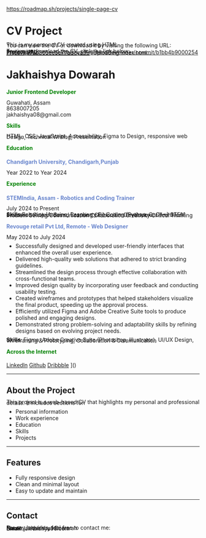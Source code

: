 https://roadmap.sh/projects/single-page-cv
# CV Project

This is my personal CV created using HTML  
You can view the CV or download it by visiting the following URL:

To view or download the CV, click the link below:  
**Project URL**: https://github.com/Jakhaishya/FrontendDeveloper/commit/b1bb4b90002547f6167ba7ab305ec5c77b3cca9b
[Uploading index.html…<!DOCTYPE html>
<html lang="en">
<head>
  <meta charset="UTF-8">
  <meta name="viewport" content="width=device-width, initial-scale=1.0">
  <title>CV</title>
<style>
p {
line-height: 0.1;
}
</style>
</head>

<body>
  <h1>Jakhaishya Dowarah</h1>
<h4 style = "color: green;">Junior Frontend Developer</h4>
<p>Guwahati, Assam</p>
<p>8638007205</p>
<p>jakhaishya08@gmail.com</p>

<h4 style="color: green;"><strong>Skills</strong></h4>

<p>HTML, CSS, JavaScript, Accessibility, Figma to Design, responsive web Design, Technical Writing, Presentation</p>

<h4 style="color: green;"><strong>Education</strong></h4>

<h4 style="color: rgb(104, 133, 205);">Chandigarh University, Chandigarh,Punjab</h4>
<p>Year 2022 to Year 2024</p>


<h4 style="color: green;"><strong>Experience</strong></h4>

<h4 style="color: rgb(104, 133, 205);">STEMIndia, Assam - Robotics and Coding Trainer</h4>
<p>July 2024 to Present</p>
<p><strong>Skills</strong>:Robotics (Arduino, Raspberry Pi)
Coding (Python, C, C++)
STEM Education
Project-Based Learning
Curriculum Development
Technical Problem Solving
Communication
Collaboration
Creativity
Critical Thinking

 </p>

<h4 style="color: rgb(104, 133, 205);">Revouge retail Pvt Ltd, Remote - Web Designer</h4>
<p>May 2024 to July 2024</p>
<ul>
<li>Successfully designed and developed user-friendly interfaces that enhanced the overall user experience.</li>
<li>Delivered high-quality web solutions that adhered to strict branding guidelines.</li>
<li>Streamlined the design process through effective collaboration with cross-functional teams.</li>
<li>Improved design quality by incorporating user feedback and conducting usability testing.</li>
<li>Created wireframes and prototypes that helped stakeholders visualize the final product, speeding up the approval process.</li>
<li>Efficiently utilized Figma and Adobe Creative Suite tools to produce polished and engaging designs.</li>
<li>Demonstrated strong problem-solving and adaptability skills by refining designs based on evolving project needs.</li>

</ul>
<p><strong>Skills</strong>: Figma,
Adobe Creative Suite (Photoshop, Illustrator),
UI/UX Design,
Wireframing & Prototyping,
Collaboration & Communication </p>

<h4 style="color: green;"><strong>Across the Internet</strong></h4>
<a href="https://www.linkedin.com/in/jakhaishya/">Linkedln</a>
<a href="https://github.com/Jakhaishya">Github</a>
<a href="https://dribbble.com/Jakhaishya">Dribbble</a>
</body>
</html>]()


---

## About the Project

This project is a web-based CV that highlights my personal and professional details. It includes sections for:
- Personal information
- Work experience
- Education
- Skills
- Projects

---

## Features

- Fully responsive design
- Clean and minimal layout
- Easy to update and maintain

---

## Contact

For any inquiries, feel free to contact me:  
**Name**: Jakhaishya Dowarah  
**Email**: jakhaishya08.com


